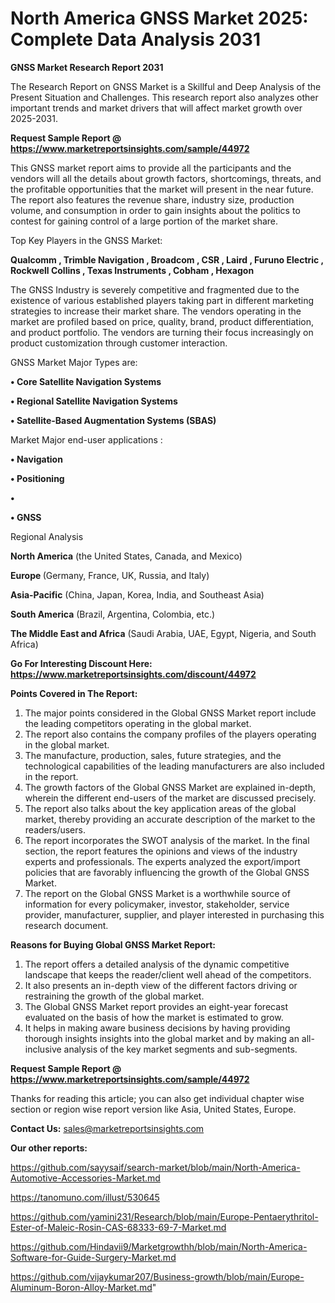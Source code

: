 # North America GNSS Market 2025: Complete Data Analysis 2031

<strong>GNSS Market Research Report 2031</strong>

The Research Report on GNSS Market is a Skillful and Deep Analysis of the Present Situation and Challenges. This research report also analyzes other important trends and market drivers that will affect market growth over 2025-2031.

<strong>Request Sample Report @ <a href=https://www.marketreportsinsights.com/sample/44972>https://www.marketreportsinsights.com/sample/44972</a></strong>

This GNSS market report aims to provide all the participants and the vendors will all the details about growth factors, shortcomings, threats, and the profitable opportunities that the market will present in the near future. The report also features the revenue share, industry size, production volume, and consumption in order to gain insights about the politics to contest for gaining control of a large portion of the market share.

Top Key Players in the GNSS Market:

<strong>Qualcomm , Trimble Navigation , Broadcom , CSR , Laird , Furuno Electric , Rockwell Collins , Texas Instruments , Cobham , Hexagon </strong>

The GNSS Industry is severely competitive and fragmented due to the existence of various established players taking part in different marketing strategies to increase their market share. The vendors operating in the market are profiled based on price, quality, brand, product differentiation, and product portfolio. The vendors are turning their focus increasingly on product customization through customer interaction.

GNSS Market Major Types are:

<strong>•  Core Satellite Navigation Systems 

•  Regional Satellite Navigation Systems 

•  Satellite-Based Augmentation Systems (SBAS)</strong>

Market Major end-user applications :

<strong>•  Navigation 

•  Positioning 

•  

•  GNSS</strong>

Regional Analysis

</u><strong><b>North America</b></strong> (the United States, Canada, and Mexico)

<strong><b>Europe </b></strong>(Germany, France, UK, Russia, and Italy)

<strong><b>Asia-Pacific</b></strong> (China, Japan, Korea, India, and Southeast Asia)

<strong><b>South America</b></strong> (Brazil, Argentina, Colombia, etc.)

<strong><b>The Middle East and Africa</b></strong> (Saudi Arabia, UAE, Egypt, Nigeria, and South Africa)

<strong>Go For Interesting Discount Here: <a href=https://www.marketreportsinsights.com/discount/44972>https://www.marketreportsinsights.com/discount/44972</a></strong>

<strong>Points Covered in The Report:</strong>
<ol>
  <li>The major points considered in the Global GNSS Market report include the leading competitors operating in the global market.</li>
  <li>The report also contains the company profiles of the players operating in the global market.</li>
  <li>The manufacture, production, sales, future strategies, and the technological capabilities of the leading manufacturers are also included in the report.</li>
  <li>The growth factors of the Global GNSS Market are explained in-depth, wherein the different end-users of the market are discussed precisely.</li>
  <li>The report also talks about the key application areas of the global market, thereby providing an accurate description of the market to the readers/users.</li>
  <li>The report incorporates the SWOT analysis of the market. In the final section, the report features the opinions and views of the industry experts and professionals. The experts analyzed the export/import policies that are favorably influencing the growth of the Global GNSS Market.</li>
  <li>The report on the Global GNSS Market is a worthwhile source of information for every policymaker, investor, stakeholder, service provider, manufacturer, supplier, and player interested in purchasing this research document.</li>
</ol>
<strong>Reasons for Buying Global GNSS Market Report:</strong>

<ol>
  <li>The report offers a detailed analysis of the dynamic competitive landscape that keeps the reader/client well ahead of the competitors.</li>
  <li>It also presents an in-depth view of the different factors driving or restraining the growth of the global market.</li>
  <li>The Global GNSS Market report provides an eight-year forecast evaluated on the basis of how the market is estimated to grow.</li>
  <li>It helps in making aware business decisions by having providing thorough insights insights into the global market and by making an all-inclusive analysis of the key market segments and sub-segments.</li>
</ol>
<strong>Request Sample Report @ <a href=https://www.marketreportsinsights.com/sample/44972>https://www.marketreportsinsights.com/sample/44972</a></strong>


Thanks for reading this article; you can also get individual chapter wise section or region wise report version like Asia, United States, Europe.

<strong>Contact Us:</strong>
sales@marketreportsinsights.com

<strong>Our other reports:</strong>

<a href=https://github.com/sayysaif/search-market/blob/main/North-America-Automotive-Accessories-Market.md>https://github.com/sayysaif/search-market/blob/main/North-America-Automotive-Accessories-Market.md</a>

<a href=https://tanomuno.com/illust/530645>https://tanomuno.com/illust/530645</a>

<a href=https://github.com/yamini231/Research/blob/main/Europe-Pentaerythritol-Ester-of-Maleic-Rosin-CAS-68333-69-7-Market.md>https://github.com/yamini231/Research/blob/main/Europe-Pentaerythritol-Ester-of-Maleic-Rosin-CAS-68333-69-7-Market.md</a>

<a href=https://github.com/Hindavii9/Marketgrowthh/blob/main/North-America-Software-for-Guide-Surgery-Market.md>https://github.com/Hindavii9/Marketgrowthh/blob/main/North-America-Software-for-Guide-Surgery-Market.md</a>

<a href=https://github.com/vijaykumar207/Business-growth/blob/main/Europe-Aluminum-Boron-Alloy-Market.md>https://github.com/vijaykumar207/Business-growth/blob/main/Europe-Aluminum-Boron-Alloy-Market.md</a>"
